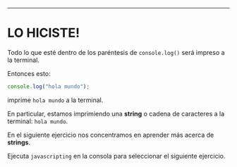 ---

# LO HICISTE!

Todo lo que esté dentro de los paréntesis de `console.log()` será impreso a la terminal.

Entonces esto:

```js
console.log("hola mundo");
```

imprime `hola mundo` a la terminal.

En particular, estamos imprimiendo una **string** o cadena de caracteres a la terminal: `hola mundo`.

En el siguiente ejercicio nos concentramos en aprender más acerca de **strings**.

Ejecuta `javascripting` en la consola para seleccionar el siguiente ejercicio.
